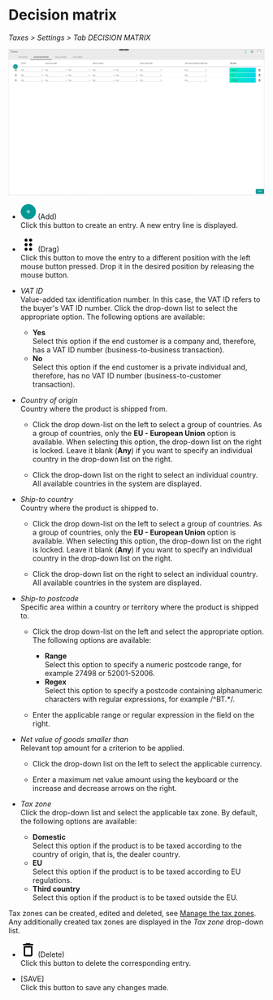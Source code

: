 # Decision matrix

*Taxes > Settings > Tab DECISION MATRIX*

![Decision matrix](../../Assets/Screenshots/Taxes/Settings/DecisionMatrix/DecisionMatrix.png "[Decision matrix]")

- ![Add](../../Assets/Icons/Plus01.png "[Add]") (Add)   
Click this button to create an entry. A new entry line is displayed.

- ![Drag](../../Assets/Icons/Points03.png "[Drag]") (Drag)  
Click this button to move the entry to a different position with the left mouse button pressed. Drop it in the desired position by releasing the mouse button.

- *VAT ID*  
Value-added tax identification number. In this case, the VAT ID refers to the buyer's VAT ID number. Click the drop-down list to select the appropriate option. The following options are available:

  - **Yes**  
  Select this option if the end customer is a company and, therefore, has a VAT ID number (business-to-business transaction).
  - **No**  
  Select this option if the end customer is a private individual and, therefore, has no VAT ID number (business-to-customer transaction).


- *Country of origin*  
Country where the product is shipped from.

  - Click the drop down-list on the left to select a group of countries. As a group of countries, only the **EU - European Union** option is available. When selecting this option, the drop-down list on the right is locked. Leave it blank (**Any**) if you want to specify an individual country in the drop-down list on the right.

  - Click the drop-down list on the right to select an individual country. All available countries in the system are displayed.


- *Ship-to country*  
Country where the product is shipped to.

  - Click the drop down-list on the left to select a group of countries. As a group of countries, only the **EU - European Union** option is available. When selecting this option, the drop-down list on the right is locked. Leave it blank (**Any**) if you want to specify an individual country in the drop-down list on the right.

  - Click the drop-down list on the right to select an individual country. All available countries in the system are displayed.


- *Ship-to postcode*  
Specific area within a country or territory where the product is shipped to.

  - Click the drop down-list on the left and select the appropriate option. The following options are available:

    - **Range**  
    Select this option to specify a numeric postcode range, for example 27498 or 52001-52006.
    - **Regex**  
    Select this option to specify a postcode containing alphanumeric characters with regular expressions, for example /^BT.*/.   

  - Enter the applicable range or regular expression in the field on the right.

- *Net value of goods smaller than*  
Relevant top amount for a criterion to be applied.    

  - Click the drop-down list on the left to select the applicable currency.   

  - Enter a maximum net value amount using the keyboard or the increase and decrease arrows on the right.


- *Tax zone*  
Click the drop-down list and select the applicable tax zone. By default, the following options are available:

  - **Domestic**  
  Select this option if the product is to be taxed according to the country of origin, that is, the dealer country.
  - **EU**  
  Select this option if the product is to be taxed according to EU regulations.
  - **Third country**  
  Select this option if the product is to be taxed outside the EU.

[comment]: <> (Check with FS if this is correct!)

Tax zones can be created, edited and deleted, see [Manage the tax zones](../Integration/03_ManageTaxZones.md). Any additionally created tax zones are displayed in the *Tax zone* drop-down list.

- ![Delete](../../Assets/Icons/Trash08.png "[Delete]") (Delete)  
Click this button to delete the corresponding entry.  

- [SAVE]  
Click this button to save any changes made.
